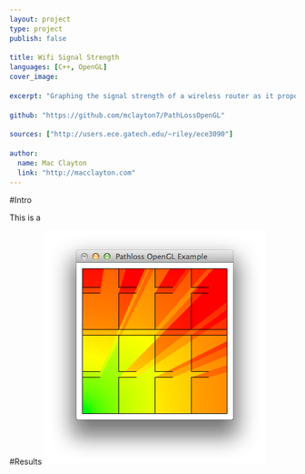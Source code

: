 ```yaml
---
layout: project
type: project
publish: false

title: Wifi Signal Strength
languages: [C++, OpenGL]
cover_image:

excerpt: "Graphing the signal strength of a wireless router as it propogates throughout a building"

github: "https://github.com/mclayton7/PathLossOpenGL"

sources: ["http://users.ece.gatech.edu/~riley/ece3090"]

author:
  name: Mac Clayton
  link: "http://macclayton.com"    
---
```


#Intro

This is a 

#Results
<img src="/images/projects/pathloss/output.png" class="center">